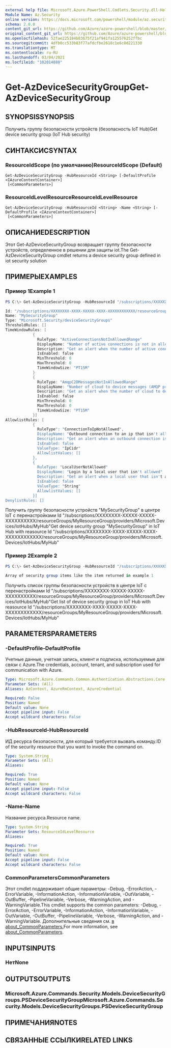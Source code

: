 ```yaml
---
external help file: Microsoft.Azure.PowerShell.Cmdlets.Security.dll-Help.xml
Module Name: Az.Security
online version: https://docs.microsoft.com/powershell/module/az.security/Get-AzDeviceSecurityGroup
schema: 2.0.0
content_git_url: https://github.com/Azure/azure-powershell/blob/master/src/Security/Security/help/Get-AzDeviceSecurityGroup.md
original_content_git_url: https://github.com/Azure/azure-powershell/blob/master/src/Security/Security/help/Get-AzDeviceSecurityGroup.md
ms.openlocfilehash: 52fae225184b83675f21af941fa125576252ffbc
ms.sourcegitcommit: 4dfb0cc533b83f77afdcfbe2618c1e6c8d221330
ms.translationtype: MT
ms.contentlocale: ru-RU
ms.lasthandoff: 03/04/2021
ms.locfileid: "102014888"
---
```

# <span data-ttu-id="652c5-101">Get-AzDeviceSecurityGroup</span><span class="sxs-lookup"><span data-stu-id="652c5-101">Get-AzDeviceSecurityGroup</span></span>

## <span data-ttu-id="652c5-102">SYNOPSIS</span><span class="sxs-lookup"><span data-stu-id="652c5-102">SYNOPSIS</span></span>
<span data-ttu-id="652c5-103">Получить группу безопасности устройств (безопасность IoT Hub)</span><span class="sxs-lookup"><span data-stu-id="652c5-103">Get device security group (IoT Hub security)</span></span>

## <span data-ttu-id="652c5-104">СИНТАКСИС</span><span class="sxs-lookup"><span data-stu-id="652c5-104">SYNTAX</span></span>

### <span data-ttu-id="652c5-105">ResourceIdScope (по умолчанию)</span><span class="sxs-lookup"><span data-stu-id="652c5-105">ResourceIdScope (Default)</span></span>
```
Get-AzDeviceSecurityGroup -HubResourceId <String> [-DefaultProfile <IAzureContextContainer>]
 [<CommonParameters>]
```

### <span data-ttu-id="652c5-106">ResourceIdLevelResource</span><span class="sxs-lookup"><span data-stu-id="652c5-106">ResourceIdLevelResource</span></span>
```
Get-AzDeviceSecurityGroup -HubResourceId <String> -Name <String> [-DefaultProfile <IAzureContextContainer>]
 [<CommonParameters>]
```

## <span data-ttu-id="652c5-107">ОПИСАНИЕ</span><span class="sxs-lookup"><span data-stu-id="652c5-107">DESCRIPTION</span></span>
<span data-ttu-id="652c5-108">Этот Get-AzDeviceSecurityGroup возвращает группу безопасности устройств, определенное в решении для защиты iot.</span><span class="sxs-lookup"><span data-stu-id="652c5-108">The Get-AzDeviceSecurityGroup cmdlet returns a device security group defined in iot security solution</span></span>

## <span data-ttu-id="652c5-109">ПРИМЕРЫ</span><span class="sxs-lookup"><span data-stu-id="652c5-109">EXAMPLES</span></span>

### <span data-ttu-id="652c5-110">Пример 1</span><span class="sxs-lookup"><span data-stu-id="652c5-110">Example 1</span></span>
```powershell
PS C:\> Get-AzDeviceSecurityGroup -HubResourceId "/subscriptions/XXXXXXXX-XXXX-XXXXX-XXXX-XXXXXXXXXXXX/resourceGroups/MyResourceGroup/providers/Microsoft.Devices/IotHubs/MyHub" -Name "MySecurityGroup" 

Id: "/subscriptions/XXXXXXXX-XXXX-XXXXX-XXXX-XXXXXXXXXXXX/resourceGroups/MyResourceGroup/providers/Microsoft.Devices/IotHubs/MyHub/providers/Microsoft.Security/deviceSecurityGroups/MySecurityGroup"
Name: "MySecurityGroup"
Type: "Microsoft.Security/deviceSecurityGroups"
ThresholdRules: []
TimeWindowRules: [
            {
              RuleType: "ActiveConnectionsNotInAllowedRange"
              DisplayName: "Number of active connections is not in allowed range"
              Description: "Get an alert when the number of active connections of a device in the time window is not in the allowed range"
              IsEnabled: false
              MinThreshold: 0
              MaxThreshold: 0
              TimeWindowSize: "PT15M"
            }
            {
              RuleType: "AmqpC2DMessagesNotInAllowedRange"
              DisplayName: "Number of cloud to device messages (AMQP protocol) is not in allowed range"
              Description: "Get an alert when the number of cloud to device messages (AMQP protocol) in the time window is not in the allowed range"
              IsEnabled: false
              MinThreshold: 0
              MaxThreshold: 0
              TimeWindowSize: "PT15M"
            }]
AllowlistRules: [
            {
              RuleType": "ConnectionToIpNotAllowed",
              DisplayName: "Outbound connection to an ip that isn't allowed"
              Description: "Get an alert when an outbound connection is created between your device and an ip that isn't allowed"
              IsEnabled: false
              ValueType: "IpCidr"
              AllowlistValues: []
            },
            {
              RuleType: "LocalUserNotAllowed"
              DisplayName: "Login by a local user that isn't allowed"
              Description: "Get an alert when a local user that isn't allowed logins to the device"
              IsEnabled: false
              ValueType: "String"
              AllowlistValues: []
            }]
DenylistRules: []
```

<span data-ttu-id="652c5-111">Получить группу безопасности устройств "MySecurityGroup" в центре IoT с перенастройками Id "/subscriptions/XXXXXXXX-XXXXX-XXXXX-XXXXXXXXXX/resourceGroups/MyResourceGroup/providers/Microsoft.Devices/IotHubs/MyHub"</span><span class="sxs-lookup"><span data-stu-id="652c5-111">Get device security group "MySecurityGroup" in IoT Hub with reasource Id "/subscriptions/XXXXXXXX-XXXX-XXXXX-XXXX-XXXXXXXXXXXX/resourceGroups/MyResourceGroup/providers/Microsoft.Devices/IotHubs/MyHub"</span></span>

### <span data-ttu-id="652c5-112">Пример 2</span><span class="sxs-lookup"><span data-stu-id="652c5-112">Example 2</span></span>
```powershell
PS C:\> Get-AzDeviceSecurityGroup -HubResourceId "/subscriptions/XXXXXXXX-XXXX-XXXXX-XXXX-XXXXXXXXXXXX/resourceGroups/MyResourceGroup/providers/Microsoft.Devices/IotHubs/MyHub" 

Array of security group items like the item returned in example 1
```

<span data-ttu-id="652c5-113">Получить список группы безопасности устройств в центре IoT с перенастройками Id "/subscriptions/XXXXXXXX-XXXXX-XXXXX-XXXXXXXXXX/resourceGroups/MyResourceGroup/providers/Microsoft.Devices/IotHubs/MyHub"</span><span class="sxs-lookup"><span data-stu-id="652c5-113">Get list of device security group in IoT Hub with reasource Id "/subscriptions/XXXXXXXX-XXXX-XXXXX-XXXX-XXXXXXXXXXXX/resourceGroups/MyResourceGroup/providers/Microsoft.Devices/IotHubs/MyHub"</span></span>

## <span data-ttu-id="652c5-114">PARAMETERS</span><span class="sxs-lookup"><span data-stu-id="652c5-114">PARAMETERS</span></span>

### <span data-ttu-id="652c5-115">-DefaultProfile</span><span class="sxs-lookup"><span data-stu-id="652c5-115">-DefaultProfile</span></span>
<span data-ttu-id="652c5-116">Учетные данные, учетная запись, клиент и подписка, используемые для связи с Azure.</span><span class="sxs-lookup"><span data-stu-id="652c5-116">The credentials, account, tenant, and subscription used for communication with Azure.</span></span>

```yaml
Type: Microsoft.Azure.Commands.Common.Authentication.Abstractions.Core.IAzureContextContainer
Parameter Sets: (All)
Aliases: AzContext, AzureRmContext, AzureCredential

Required: False
Position: Named
Default value: None
Accept pipeline input: False
Accept wildcard characters: False
```

### <span data-ttu-id="652c5-117">-HubResourceId</span><span class="sxs-lookup"><span data-stu-id="652c5-117">-HubResourceId</span></span>
<span data-ttu-id="652c5-118">ИД ресурса безопасности, для который требуется вызвать команду.</span><span class="sxs-lookup"><span data-stu-id="652c5-118">ID of the security resource that you want to invoke the command on.</span></span>

```yaml
Type: System.String
Parameter Sets: (All)
Aliases:

Required: True
Position: Named
Default value: None
Accept pipeline input: False
Accept wildcard characters: False
```

### <span data-ttu-id="652c5-119">-Name</span><span class="sxs-lookup"><span data-stu-id="652c5-119">-Name</span></span>
<span data-ttu-id="652c5-120">Название ресурса.</span><span class="sxs-lookup"><span data-stu-id="652c5-120">Resource name.</span></span>

```yaml
Type: System.String
Parameter Sets: ResourceIdLevelResource
Aliases:

Required: True
Position: Named
Default value: None
Accept pipeline input: False
Accept wildcard characters: False
```

### <span data-ttu-id="652c5-121">CommonParameters</span><span class="sxs-lookup"><span data-stu-id="652c5-121">CommonParameters</span></span>
<span data-ttu-id="652c5-122">Этот cmdlet поддерживает общие параметры: -Debug, -ErrorAction, -ErrorVariable, -InformationAction, -InformationVariable, -OutVariable, -OutBuffer, -PipelineVariable, -Verbose, -WarningAction, and -WarningVariable.</span><span class="sxs-lookup"><span data-stu-id="652c5-122">This cmdlet supports the common parameters: -Debug, -ErrorAction, -ErrorVariable, -InformationAction, -InformationVariable, -OutVariable, -OutBuffer, -PipelineVariable, -Verbose, -WarningAction, and -WarningVariable.</span></span> <span data-ttu-id="652c5-123">Дополнительные сведения см. [в about_CommonParameters.](http://go.microsoft.com/fwlink/?LinkID=113216)</span><span class="sxs-lookup"><span data-stu-id="652c5-123">For more information, see [about_CommonParameters](http://go.microsoft.com/fwlink/?LinkID=113216).</span></span>

## <span data-ttu-id="652c5-124">INPUTS</span><span class="sxs-lookup"><span data-stu-id="652c5-124">INPUTS</span></span>

### <span data-ttu-id="652c5-125">Нет</span><span class="sxs-lookup"><span data-stu-id="652c5-125">None</span></span>

## <span data-ttu-id="652c5-126">OUTPUTS</span><span class="sxs-lookup"><span data-stu-id="652c5-126">OUTPUTS</span></span>

### <span data-ttu-id="652c5-127">Microsoft.Azure.Commands.Security.Models.DeviceSecurityGroups.PSDeviceSecurityGroup</span><span class="sxs-lookup"><span data-stu-id="652c5-127">Microsoft.Azure.Commands.Security.Models.DeviceSecurityGroups.PSDeviceSecurityGroup</span></span>

## <span data-ttu-id="652c5-128">ПРИМЕЧАНИЯ</span><span class="sxs-lookup"><span data-stu-id="652c5-128">NOTES</span></span>

## <span data-ttu-id="652c5-129">СВЯЗАННЫЕ ССЫЛКИ</span><span class="sxs-lookup"><span data-stu-id="652c5-129">RELATED LINKS</span></span>
